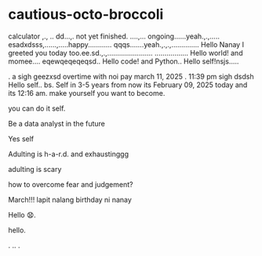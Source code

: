 # cautious-octo-broccoli
calculator ,.,
..
dd...,.
not yet finished. ....,...
ongoing......yeah.,.,.....
esadxdsss,......,.....happy............
qqqs.......yeah.,.,.,..............
Hello Nanay I greeted you today too.ee.sd.,.,.......................
.................
Hello world! and momee....
eqewqeqeqeqsd..
Hello code! and Python..
Hello self!nsjs.....
 
.
a sigh geezxsd
overtime with noi pay march 11, 2025 . 11:39 pm sigh
dsdsh
Hello self..
bs.
Self in 3-5 years from now its February 09, 2025 today and its 12:16 am. make yourself you want to become.

you can do it self.

Be a data analyst in the future

Yes self

Adulting is h-a-r.d. and exhaustinggg

adulting is scary 

how to overcome fear and judgement?


March!!! lapit nalang birthday ni nanay

Hello 😧.

hello.

. .. .
<!-- This will be a calculator not yet finish and its ongoing. 


Ongoing calculator program

octo octo

hello

hellooo

Feb 19, 2025 health link, city hall, baranggay hall at 1 pm police station
.

go forward 
